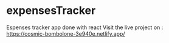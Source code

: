 # expensesTracker
Espenses tracker app done with react
Visit the live project on : https://cosmic-bombolone-3e940e.netlify.app/
